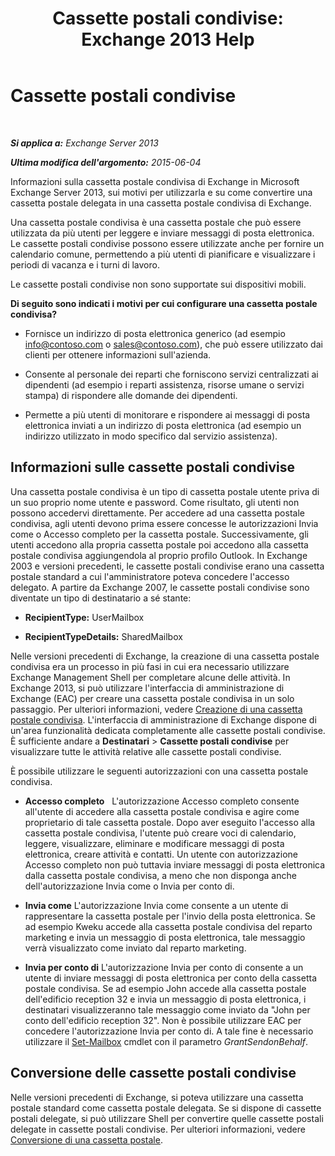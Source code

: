 ﻿---
title: 'Cassette postali condivise: Exchange 2013 Help'
TOCTitle: Cassette postali condivise
ms:assetid: 1d71c01b-e261-408e-a633-1d1c9d00032a
ms:mtpsurl: https://technet.microsoft.com/it-it/library/JJ150498(v=EXCHG.150)
ms:contentKeyID: 50480172
ms.date: 01/02/2018
mtps_version: v=EXCHG.150
ms.translationtype: HT
---

# Cassette postali condivise

 

_**Si applica a:** Exchange Server 2013_

_**Ultima modifica dell'argomento:** 2015-06-04_

Informazioni sulla cassetta postale condivisa di Exchange in Microsoft Exchange Server 2013, sui motivi per utilizzarla e su come convertire una cassetta postale delegata in una cassetta postale condivisa di Exchange.

Una cassetta postale condivisa è una cassetta postale che può essere utilizzata da più utenti per leggere e inviare messaggi di posta elettronica. Le cassette postali condivise possono essere utilizzate anche per fornire un calendario comune, permettendo a più utenti di pianificare e visualizzare i periodi di vacanza e i turni di lavoro.

Le cassette postali condivise non sono supportate sui dispositivi mobili.

**Di seguito sono indicati i motivi per cui configurare una cassetta postale condivisa?**

  - Fornisce un indirizzo di posta elettronica generico (ad esempio info@contoso.com o sales@contoso.com), che può essere utilizzato dai clienti per ottenere informazioni sull'azienda.

  - Consente al personale dei reparti che forniscono servizi centralizzati ai dipendenti (ad esempio i reparti assistenza, risorse umane o servizi stampa) di rispondere alle domande dei dipendenti.

  - Permette a più utenti di monitorare e rispondere ai messaggi di posta elettronica inviati a un indirizzo di posta elettronica (ad esempio un indirizzo utilizzato in modo specifico dal servizio assistenza).

## Informazioni sulle cassette postali condivise

Una cassetta postale condivisa è un tipo di cassetta postale utente priva di un suo proprio nome utente e password. Come risultato, gli utenti non possono accedervi direttamente. Per accedere ad una cassetta postale condivisa, agli utenti devono prima essere concesse le autorizzazioni Invia come o Accesso completo per la cassetta postale. Successivamente, gli utenti accedono alla propria cassetta postale poi accedono alla cassetta postale condivisa aggiungendola al proprio profilo Outlook. In Exchange 2003 e versioni precedenti, le cassette postali condivise erano una cassetta postale standard a cui l'amministratore poteva concedere l'accesso delegato. A partire da Exchange 2007, le cassette postali condivise sono diventate un tipo di destinatario a sé stante:

  - **RecipientType:**  UserMailbox

  - **RecipientTypeDetails:**  SharedMailbox

Nelle versioni precedenti di Exchange, la creazione di una cassetta postale condivisa era un processo in più fasi in cui era necessario utilizzare Exchange Management Shell per completare alcune delle attività. In Exchange 2013, si può utilizzare l'interfaccia di amministrazione di Exchange (EAC) per creare una cassetta postale condivisa in un solo passaggio. Per ulteriori informazioni, vedere [Creazione di una cassetta postale condivisa](create-a-shared-mailbox-exchange-2013-help.md). L'interfaccia di amministrazione di Exchange dispone di un'area funzionalità dedicata completamente alle cassette postali condivise. È sufficiente andare a **Destinatari** \> **Cassette postali condivise** per visualizzare tutte le attività relative alle cassette postali condivise.

È possibile utilizzare le seguenti autorizzazioni con una cassetta postale condivisa.

  - **Accesso completo**   L'autorizzazione Accesso completo consente all'utente di accedere alla cassetta postale condivisa e agire come proprietario di tale cassetta postale. Dopo aver eseguito l'accesso alla cassetta postale condivisa, l'utente può creare voci di calendario, leggere, visualizzare, eliminare e modificare messaggi di posta elettronica, creare attività e contatti. Un utente con autorizzazione Accesso completo non può tuttavia inviare messaggi di posta elettronica dalla cassetta postale condivisa, a meno che non disponga anche dell'autorizzazione Invia come o Invia per conto di.

  - **Invia come** L'autorizzazione Invia come consente a un utente di rappresentare la cassetta postale per l'invio della posta elettronica. Se ad esempio Kweku accede alla cassetta postale condivisa del reparto marketing e invia un messaggio di posta elettronica, tale messaggio verrà visualizzato come inviato dal reparto marketing.

  - **Invia per conto di** L'autorizzazione Invia per conto di consente a un utente di inviare messaggi di posta elettronica per conto della cassetta postale condivisa. Se ad esempio John accede alla cassetta postale dell'edificio reception 32 e invia un messaggio di posta elettronica, i destinatari visualizzeranno tale messaggio come inviato da "John per conto dell'edificio reception 32". Non è possibile utilizzare EAC per concedere l'autorizzazione Invia per conto di. A tale fine è necessario utilizzare il [Set-Mailbox](https://technet.microsoft.com/it-it/library/bb123981\(v=exchg.150\)) cmdlet con il parametro *GrantSendonBehalf*.

## Conversione delle cassette postali condivise

Nelle versioni precedenti di Exchange, si poteva utilizzare una cassetta postale standard come cassetta postale delegata. Se si dispone di cassette postali delegate, si può utilizzare Shell per convertire quelle cassette postali delegate in cassette postali condivise. Per ulteriori informazioni, vedere [Conversione di una cassetta postale](https://docs.microsoft.com/it-it/exchange/recipients-in-exchange-online/manage-user-mailboxes/convert-a-mailbox).

